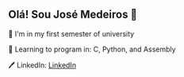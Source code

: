 ## Olá! Sou José Medeiros 👋

<!--
**Northe-afk/Northe-afk** is a ✨ _special_ ✨ repository because its `README.md` (this file) appears on your GitHub profile.

Here are some ideas to get you started:

- 🔭 I’m currently working on ...
- 🌱 I’m currently learning ...
- 👯 I’m looking to collaborate on ...
- 🤔 I’m looking for help with ...
- 💬 Ask me about ...
- 📫 How to reach me: ...
- 😄 Pronouns: ...
- ⚡ Fun fact: ...
-->
		
	
 📓 I'm in my first semester of university 

	
	
 🤔 Learning to program in: C, Python, and Assembly

 🖊️ LinkedIn:  [LinkedIn](https://www.linkedin.com/in/jos%C3%A9-carlos-de-medeiros-neto-a97177364/)


